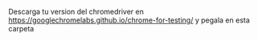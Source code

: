 Descarga tu version del chromedriver en https://googlechromelabs.github.io/chrome-for-testing/ y pegala en esta carpeta